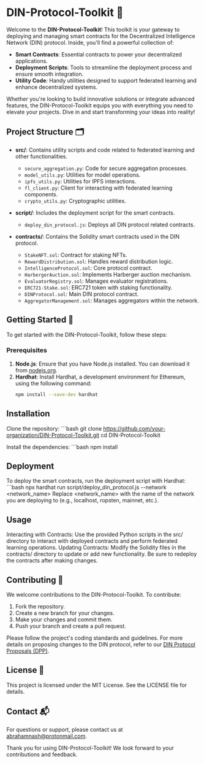 # DIN-Protocol-Toolkit 🚀

Welcome to the **DIN-Protocol-Toolkit**! This toolkit is your gateway to deploying and managing smart contracts for the Decentralized Intelligence Network (DIN) protocol. Inside, you'll find a powerful collection of:

- **Smart Contracts**: Essential contracts to power your decentralized applications.
- **Deployment Scripts**: Tools to streamline the deployment process and ensure smooth integration.
- **Utility Code**: Handy utilities designed to support federated learning and enhance decentralized systems.

Whether you're looking to build innovative solutions or integrate advanced features, the DIN-Protocol-Toolkit equips you with everything you need to elevate your projects. Dive in and start transforming your ideas into reality!

## Project Structure 🗂️

- **src/**: Contains utility scripts and code related to federated learning and other functionalities.
  - `secure_aggregation.py`: Code for secure aggregation processes.
  - `model_utils.py`: Utilities for model operations.
  - `ipfs_utils.py`: Utilities for IPFS interactions.
  - `fl_client.py`: Client for interacting with federated learning components.
  - `crypto_utils.py`: Cryptographic utilities.

- **script/**: Includes the deployment script for the smart contracts.
  - `deploy_din_protocol.js`: Deploys all DIN protocol related contracts.

- **contracts/**: Contains the Solidity smart contracts used in the DIN protocol.
  - `StakeNFT.sol`: Contract for staking NFTs.
  - `RewardDistribution.sol`: Handles reward distribution logic.
  - `IntelligenceProtocol.sol`: Core protocol contract.
  - `HarbergerAuction.sol`: Implements Harberger auction mechanism.
  - `EvaluatorRegistry.sol`: Manages evaluator registrations.
  - `ERC721-Stake.sol`: ERC721 token with staking functionality.
  - `DINProtocol.sol`: Main DIN protocol contract.
  - `AggregatorManagement.sol`: Manages aggregators within the network.

## Getting Started 🚀

To get started with the DIN-Protocol-Toolkit, follow these steps:

### Prerequisites

1. **Node.js**: Ensure that you have Node.js installed. You can download it from [nodejs.org](https://nodejs.org/).
2. **Hardhat**: Install Hardhat, a development environment for Ethereum, using the following command:
   ```bash
   npm install --save-dev hardhat

## Installation
Clone the repository:
     ```bash
  git clone https://github.com/your-organization/DIN-Protocol-Toolkit.git
  cd DIN-Protocol-Toolkit

Install the dependencies:
    ```bash
  npm install

## Deployment

To deploy the smart contracts, run the deployment script with Hardhat:
    ```bash
  npx hardhat run script/deploy_din_protocol.js --network <network_name>
  Replace <network_name> with the name of the network you are deploying to (e.g., localhost, ropsten, mainnet, etc.).

## Usage
Interacting with Contracts: Use the provided Python scripts in the src/ directory to interact with deployed contracts and perform federated learning operations.
Updating Contracts: Modify the Solidity files in the contracts/ directory to update or add new functionality. Be sure to redeploy the contracts after making changes.

## Contributing 🤝

We welcome contributions to the DIN-Protocol-Toolkit. To contribute:

1. Fork the repository.
2. Create a new branch for your changes.
3. Make your changes and commit them.
4. Push your branch and create a pull request.

Please follow the project's coding standards and guidelines. For more details on proposing changes to the DIN protocol, refer to our [DIN Protocol Proposals (DPP)](https://github.com/Doctelligence/DIN-Protocol-Proposals-DPP).

## License 📜
This project is licensed under the MIT License. See the LICENSE file for details.

## Contact 📬
For questions or support, please contact us at abrahamnash@protonmail.com.

Thank you for using DIN-Protocol-Toolkit! We look forward to your contributions and feedback.
